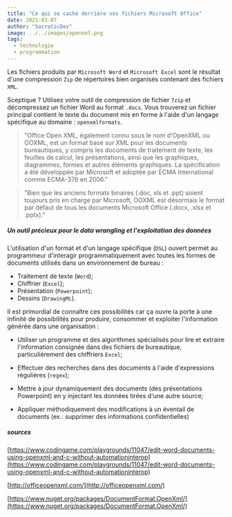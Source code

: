 ```yaml
---
title: "Ce qui se cache derrière vos fichiers Microsoft Office"
date: 2021-03-07
author: "SocraticDev"
image: ../../images/openxml.png
tags:
  - technologie
  - programmation
---
```


Les fichiers produits par ``Microsoft Word`` et ``Microsoft Excel`` sont le résultat d'une compression ``Zip`` de répertoires bien organisés contenant des fichiers ``XML``. 

Sceptique ? Utilisez votre outil de compression de fichier ``7zip`` et décompressez un fichier Word au format ``.docx``. Vous trouverez un fichier principal contient le texte du document mis en forme à l'aide d'un langage spécifique au domaine : ``openxmlformats``.

> "Office Open XML, également connu sous le nom d'OpenXML ou OOXML, est un format basé sur XML pour les documents bureautiques, y compris les documents de traitement de texte, les feuilles de calcul, les présentations, ainsi que les graphiques, diagrammes, formes et autres éléments graphiques. La spécification a été développée par Microsoft et adoptée par ECMA International comme ECMA-376 en 2006."  

> "Bien que les anciens formats binaires (.doc, xls et .ppt) soient toujours pris en charge par Microsoft, OOXML est désormais le format par défaut de tous les documents Microsoft Office (.docx, .xlsx et .pptx)."

##### Un outil précieux pour le data wrangling et l'exploitation des données

L'utilisation d'un format et d'un langage spécifique (``DSL``) ouvert permet au programmeur d'interagir programmatiquement avec toutes les formes de documents utilisés dans un environnement de bureau : 

- Traitement de texte  (``Word``);
- Chiffrier (``Excel``);
- Présentation (``Powerpoint``);
- Dessins (``DrawingML``).

Il est primordial de connaître ces possibilités car ça ouvre la porte à une infinité de possibilités pour produire, consommer et exploiter l'information générée dans une organisation : 

- Utiliser un programme et des algorithmes spécialisés pour lire et extraire l'information consignée dans des fichiers de bureautique, particulièrement des chiffriers ``Excel``;

- Effectuer des recherches dans des documents à l'aide d'expressions régulières (``regex``);

- Mettre à jour dynamiquement des documents (des présentations Powerpoint) en y injectant les données tirées d'une autre source;

- Appliquer méthodiquement des modifications à un éventail de documents (ex.: supprimer des informations confidentielles)

##### sources

[https://www.codingame.com/playgrounds/11047/edit-word-documents-using-openxml-and-c-without-automationinterop](https://www.codingame.com/playgrounds/11047/edit-word-documents-using-openxml-and-c-without-automationinterop)

[http://officeopenxml.com/](http://officeopenxml.com/)

[https://www.nuget.org/packages/DocumentFormat.OpenXml/](https://www.nuget.org/packages/DocumentFormat.OpenXml/)